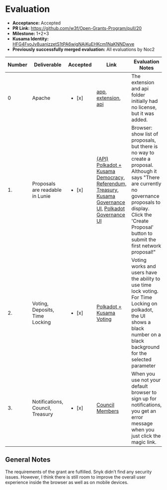 # Evaluation

- **Acceptance:** Accepted
- **PR Link:** https://github.com/w3f/Open-Grants-Program/pull/20
- **Milestone:** 1+2+3
- **Kusama Identity:** [HFG4FvoJv8uanizzetS1tPA6wigNAiKuEHKcm1NaKNNDwve](https://polkascan.io/pre/kusama/account/HFG4FvoJv8uanizzetS1tPA6wigNAiKuEHKcm1NaKNNDwve)
- **Previously successfully merged evaluation:** All evaluations by Noc2

| Number | Deliverable                      | Accepted               | Link                                                                                                                                                                                                                                                                                         | Evaluation Notes                                                                                                                                                                                                               |
| ------ | -------------------------------- | ---------------------- | -------------------------------------------------------------------------------------------------------------------------------------------------------------------------------------------------------------------------------------------------------------------------------------------- | ------------------------------------------------------------------------------------------------------------------------------------------------------------------------------------------------------------------------------ |
| 0      | Apache                           | <ul><li>[x] </li></ul> | [app](https://github.com/luniehq/lunie/blob/develop/app/LICENSE), [extension](https://github.com/luniehq/lunie/blob/develop/extension/LICENSE), [api](https://github.com/luniehq/lunie/blob/develop/api/LICENSE)                                                                             | The extension and api folder initially had no license, but it was added.                                                                                                                                                       |
| 1.     | Proposals are readable in Lunie  | <ul><li>[x] </li></ul> | [(API) Polkadot + Kusama Democracy, Referendum, Treasury](https://github.com/luniehq/lunie/blob/develop/api/lib/reducers/polkadotV0-reducers.js#L539-L615), [Kusama Governance UI](https://app.lunie.io/kusama/proposals), [Polkadot Governance UI](https://app.lunie.io/polkadot/proposals) | Browser: show list of proposals, but there is no way to create a proposal. Although it says "There are currently no governance proposals to display. Click the 'Create Proposal' button to submit the first network proposal!" |
| 2.     | Voting, Deposits, Time Locking   | <ul><li>[x] </li></ul> | [Polkadot + Kusama Voting](https://github.com/luniehq/lunie/blob/develop/app/src/ActionModal/components/ModalVotePolkadot.vue)                                                                                                                                                               | Voting works and users have the ability to use time lock voting. For Time Locking on polkadot, the UI shows a black number on a black background for the selected parameter                                                    |
| 3.     | Notifications, Council, Treasury | <ul><li>[x] </li></ul> | [Council Members](https://github.com/luniehq/lunie/blob/36768cfd5ac7acaf29b05e10770fce49ef347450/api/lib/reducers/polkadotV0-reducers.js#L706)                                                                                                                                               | When you use not your default browser to sign up for notifications, you get an error message when you just click the magic link.                                                                                               |

## General Notes

The requirements of the grant are fulfilled. Snyk didn’t find any security issues. However, I think there is still room to improve the overall user experience inside the browser as well as on mobile devices.
